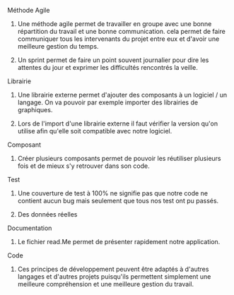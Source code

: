 Méthode Agile

1. Une méthode agile permet de travailler en groupe avec une bonne répartition du travail et une bonne communication. cela permet de faire communiquer tous les intervenants du projet entre eux et d'avoir une meilleure gestion du temps.

2. Un sprint permet de faire un point souvent journalier pour dire les attentes du jour et exprimer les difficultés rencontrés la veille.

Librairie

1. Une librairie externe permet d'ajouter des composants à un logiciel / un langage. On va pouvoir par exemple importer des librairies de graphiques.

2. Lors de l'import d'une librairie externe il faut vérifier la version qu'on utilise afin qu'elle soit compatible avec notre logiciel.

Composant

1. Créer plusieurs composants permet de pouvoir les réutiliser plusieurs fois et de mieux s'y retrouver dans son code. 

Test

1. Une couverture de test à 100% ne signifie pas que notre code ne contient aucun bug mais seulement que tous nos test ont pu passés. 

2. Des données réelles

Documentation

1. Le fichier read.Me permet de présenter rapidement notre application.

Code

1. Ces principes de développement peuvent être adaptés à d'autres langages et d'autres projets puisqu'ils permettent simplement une meilleure compréhension et une meilleure gestion du travail.


